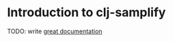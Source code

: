 # Introduction to clj-samplify

TODO: write [great documentation](http://jacobian.org/writing/what-to-write/)
